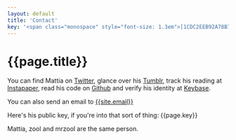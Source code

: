 ```yaml
---
layout: default
title: 'Contact'
key: '<span class="monospace" style="font-size: 1.3em">[1CDC2EEB92A78B7A](https://keybase.io/zool/key.asc)</span>'
---
```


# {{page.title}}

You can find Mattia on [Twitter](https://twitter.com/__zool "My Twitter profile"),  glance over his [Tumblr](http://zoolnotes.tumblr.com/ "My Tumblr"), track his reading at [Instapaper](https://www.instapaper.com/p/__zool "My Instapaper account"), read his code on [Github](https://github.com/mrzool "My Github account") and verify his identity at [Keybase](https://keybase.io/zool "My Keybase account").

You can also send an email to [{{site.email}}](mailto:mattia.tezzele@gmail.com "Send me an email")

Here's his public key, if you're into that sort of thing: {{page.key}}

Mattia, zool and mrzool are the same person.
